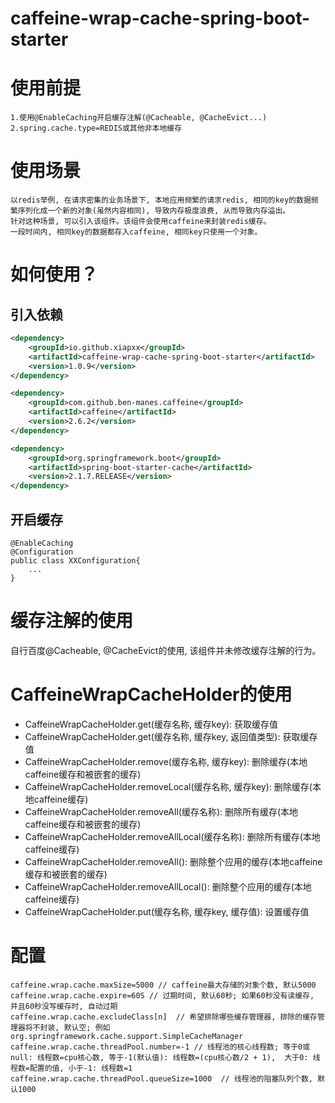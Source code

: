 # caffeine-wrap-cache-spring-boot-starter

# 使用前提
    1.使用@EnableCaching开启缓存注解(@Cacheable, @CacheEvict...)
    2.spring.cache.type=REDIS或其他非本地缓存

# 使用场景
    以redis举例, 在请求密集的业务场景下, 本地应用频繁的请求redis, 相同的key的数据频繁序列化成一个新的对象(虽然内容相同), 导致内存极度浪费, 从而导致内存溢出。
    针对这种场景, 可以引入该组件。该组件会使用caffeine来封装redis缓存。
    一段时间内, 相同key的数据都存入caffeine, 相同key只使用一个对象。

# 如何使用？
## 引入依赖
~~~~xml
<dependency>
    <groupId>io.github.xiapxx</groupId>
    <artifactId>caffeine-wrap-cache-spring-boot-starter</artifactId>
    <version>1.0.9</version>
</dependency>
~~~~
~~~~xml
<dependency>
    <groupId>com.github.ben-manes.caffeine</groupId>
    <artifactId>caffeine</artifactId>
    <version>2.6.2</version>
</dependency>
~~~~
~~~~xml
<dependency>
    <groupId>org.springframework.boot</groupId>
    <artifactId>spring-boot-starter-cache</artifactId>
    <version>2.1.7.RELEASE</version>
</dependency>
~~~~

## 开启缓存
    @EnableCaching
    @Configuration
    public class XXConfiguration{
        ...
    }  

# 缓存注解的使用
   自行百度@Cacheable, @CacheEvict的使用, 该组件并未修改缓存注解的行为。

# CaffeineWrapCacheHolder的使用
* CaffeineWrapCacheHolder.get(缓存名称, 缓存key): 获取缓存值
* CaffeineWrapCacheHolder.get(缓存名称, 缓存key, 返回值类型): 获取缓存值
* CaffeineWrapCacheHolder.remove(缓存名称, 缓存key): 删除缓存(本地caffeine缓存和被嵌套的缓存)
* CaffeineWrapCacheHolder.removeLocal(缓存名称, 缓存key): 删除缓存(本地caffeine缓存)
* CaffeineWrapCacheHolder.removeAll(缓存名称): 删除所有缓存(本地caffeine缓存和被嵌套的缓存)
* CaffeineWrapCacheHolder.removeAllLocal(缓存名称): 删除所有缓存(本地caffeine缓存)
* CaffeineWrapCacheHolder.removeAll(): 删除整个应用的缓存(本地caffeine缓存和被嵌套的缓存)
* CaffeineWrapCacheHolder.removeAllLocal(): 删除整个应用的缓存(本地caffeine缓存)
* CaffeineWrapCacheHolder.put(缓存名称, 缓存key, 缓存值): 设置缓存值

# 配置
    caffeine.wrap.cache.maxSize=5000 // caffeine最大存储的对象个数, 默认5000
    caffeine.wrap.cache.expire=60S // 过期时间, 默认60秒; 如果60秒没有读缓存, 并且60秒没写缓存时, 自动过期
    caffeine.wrap.cache.excludeClass[n]  // 希望排除哪些缓存管理器, 排除的缓存管理器将不封装, 默认空; 例如org.springframework.cache.support.SimpleCacheManager
    caffeine.wrap.cache.threadPool.number=-1 // 线程池的核心线程数; 等于0或null: 线程数=cpu核心数, 等于-1(默认值): 线程数=(cpu核心数/2 + 1),  大于0: 线程数=配置的值, 小于-1: 线程数=1
    caffeine.wrap.cache.threadPool.queueSize=1000  // 线程池的阻塞队列个数, 默认1000


